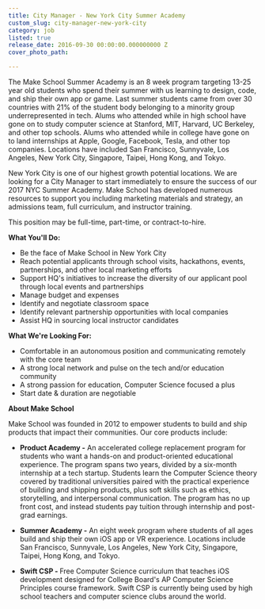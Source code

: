 ```yaml
---
title: City Manager - New York City Summer Academy
custom_slug: city-manager-new-york-city
category: job
listed: true
release_date: 2016-09-30 00:00:00.000000000 Z
cover_photo_path: 

---
```

The Make School Summer Academy is an 8 week program targeting 13-25 year old students who spend their summer with us learning to design, code, and ship their own app or game. Last summer students came from over 30 countries with 21% of the student body belonging to a minority group underrepresented in tech. Alums who attended while in high school have gone on to study computer science at Stanford, MIT, Harvard, UC Berkeley, and other top schools. Alums who attended while in college have gone on to land internships at Apple, Google, Facebook, Tesla, and other top companies. Locations have included San Francisco, Sunnyvale, Los Angeles, New York City, Singapore, Taipei, Hong Kong, and Tokyo. 

New York City is one of our highest growth potential locations. We are looking for a City Manager to start immediately to ensure the success of our 2017 NYC Summer Academy. Make School has developed numerous resources to support you including marketing materials and strategy, an admissions team, full curriculum, and instructor training.

This position may be full-time, part-time, or contract-to-hire.

<b>What You'll Do:</b>

- Be the face of Make School in New York City
- Reach potential applicants through school visits, hackathons, events, partnerships, and other local marketing efforts
- Support HQ's initiatives to increase the diversity of our applicant pool through local events and partnerships 
- Manage budget and expenses
- Identify and negotiate classroom space
- Identify relevant partnership opportunities with local companies
- Assist HQ in sourcing local instructor candidates

<b>What We're Looking For:</b>

- Comfortable in an autonomous position and communicating remotely with the core team
- A strong local network and pulse on the tech and/or education community
- A strong passion for education, Computer Science focused a plus
- Start date & duration are negotiable

<b>About Make School</b>

Make School was founded in 2012 to empower students to build and ship products that impact their communities. Our core products include:


-  <b>Product Academy -</b> An accelerated college replacement program for students who want a hands-on and product-oriented educational experience. The program spans two years, divided by a six-month internship at a tech startup. Students learn the Computer Science theory covered by traditional universities paired with the practical experience of building and shipping products, plus soft skills such as ethics, storytelling, and interpersonal communication. The program has no up front cost, and instead students pay tuition through internship and post-grad earnings.


-  <b>Summer Academy -</b> An eight week program where students of all ages build and ship their own iOS app or VR experience. Locations include San Francisco, Sunnyvale, Los Angeles, New York City, Singapore, Taipei, Hong Kong, and Tokyo. 


-  <b>Swift CSP - </b> Free Computer Science curriculum that teaches iOS development designed for College Board's AP Computer Science Principles course framework. Swift CSP is currently being used by high school teachers and computer science clubs around the world.